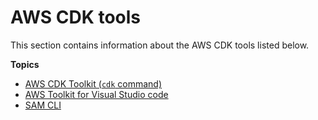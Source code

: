 # AWS CDK tools<a name="tools"></a>

This section contains information about the AWS CDK tools listed below\.

**Topics**
+ [AWS CDK Toolkit \(`cdk` command\)](cli.md)
+ [AWS Toolkit for Visual Studio code](vscode.md)
+ [SAM CLI](sam.md)